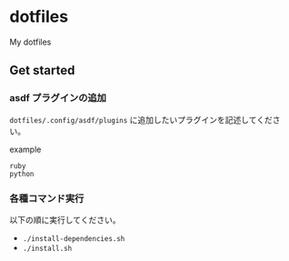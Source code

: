 # dotfiles

My dotfiles

## Get started

### asdf プラグインの追加

`dotfiles/.config/asdf/plugins` に追加したいプラグインを記述してください。

example

```text
ruby
python
```

### 各種コマンド実行

以下の順に実行してください。

- `./install-dependencies.sh`
- `./install.sh`
